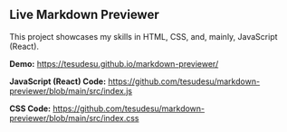 ## Live Markdown Previewer

This project showcases my skills in HTML, CSS, and, mainly, JavaScript (React).

**Demo:** https://tesudesu.github.io/markdown-previewer/

**JavaScript (React) Code:** https://github.com/tesudesu/markdown-previewer/blob/main/src/index.js

**CSS Code:** https://github.com/tesudesu/markdown-previewer/blob/main/src/index.css
